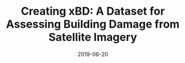---
title: "Creating xBD: A Dataset for Assessing Building Damage from Satellite Imagery"
collection: publications
permalink: /publication/creating-xbd
excerpt: 'Workshop paper discussing the creation of xBD, the largest dataset for building damage assessment from satellite imagery.'
date: 2019-06-20
venue: 'Proceedings of the IEEE Conference on Computer Vision and Pattern Recognition Workshops'
projecturl: 'https://www.xview2.org'
paperurl: 'https://openaccess.thecvf.com/content_CVPRW_2019/papers/cv4gc/Gupta_Creating_xBD_A_Dataset_for_Assessing_Building_Damage_from_Satellite_CVPRW_2019_paper.pdf'
github: 'https://github.com/DIUx-xView/xView2_baseline'
citation: 'Ritwik Gupta, Bryce Goodman, Nirav Patel, Ricky Hosfelt, Sandra Sajeev, Eric Heim, Jigar Doshi, Keane Lucas, Howie Choset, and Matthew Gaston. "Creating xBD: A Dataset for Assessing Building Damage from Satellite Imagery." In Proceedings of the IEEE/CVF Conference on Computer Vision and Pattern Recognition Workshops, pp. 10-17. 2019.'
---